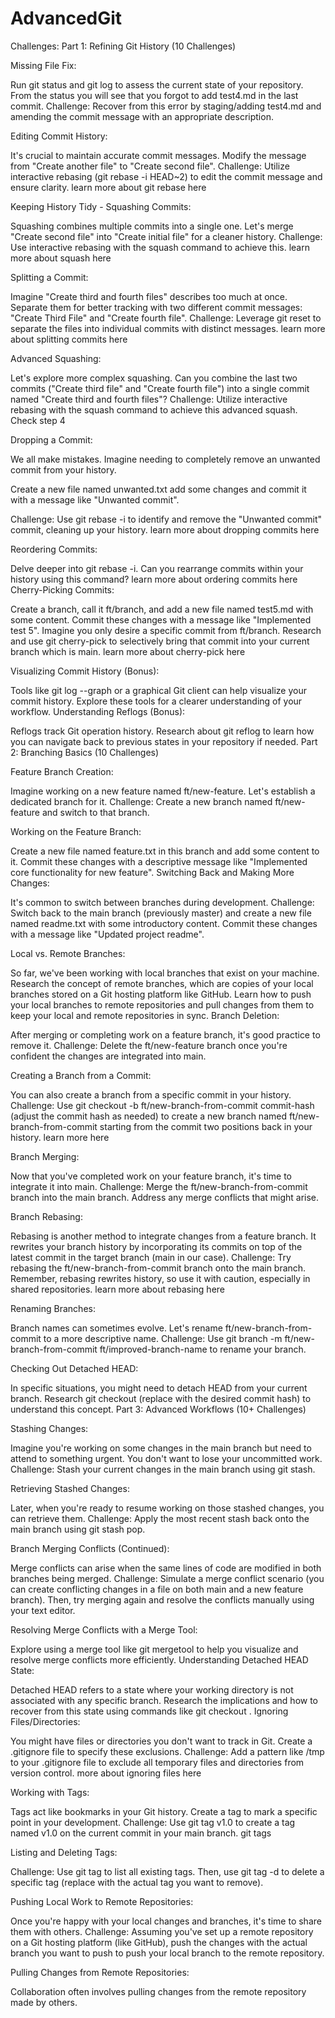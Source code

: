 # AdvancedGit

Challenges:
Part 1: Refining Git History (10 Challenges)

Missing File Fix:

Run git status and git log to assess the current state of your repository.
From the status you will see that you forgot to add test4.md in the last commit.
Challenge: Recover from this error by staging/adding test4.md and amending the commit message with an appropriate description.

Editing Commit History:

It's crucial to maintain accurate commit messages. Modify the message from "Create another file" to "Create second file".
Challenge: Utilize interactive rebasing (git rebase -i HEAD~2) to edit the commit message and ensure clarity. learn more about git rebase here

Keeping History Tidy - Squashing Commits:

Squashing combines multiple commits into a single one. Let's merge "Create second file" into "Create initial file" for a cleaner history.
Challenge: Use interactive rebasing with the squash command to achieve this. learn more about squash here

Splitting a Commit:

Imagine "Create third and fourth files" describes too much at once. Separate them for better tracking with two different commit messages: "Create Third File" and "Create fourth file".
Challenge: Leverage git reset to separate the files into individual commits with distinct messages. learn more about splitting commits here

Advanced Squashing:

Let's explore more complex squashing. Can you combine the last two commits ("Create third file" and "Create fourth file") into a single commit named "Create third and fourth files"?
Challenge: Utilize interactive rebasing with the squash command to achieve this advanced squash. Check step 4

Dropping a Commit:

We all make mistakes. Imagine needing to completely remove an unwanted commit from your history.

Create a new file named unwanted.txt add some changes and commit it with a message like "Unwanted commit".

Challenge: Use git rebase -i to identify and remove the "Unwanted commit" commit, cleaning up your history. learn more about dropping commits here

Reordering Commits:

Delve deeper into git rebase -i. Can you rearrange commits within your history using this command? learn more about ordering commits here
Cherry-Picking Commits:

Create a branch, call it ft/branch, and add a new file named test5.md with some content. Commit these changes with a message like "Implemented test 5".
Imagine you only desire a specific commit from ft/branch. Research and use git cherry-pick to selectively bring that commit into your current branch which is main.
learn more about cherry-pick here

Visualizing Commit History (Bonus):

Tools like git log --graph or a graphical Git client can help visualize your commit history. Explore these tools for a clearer understanding of your workflow.
Understanding Reflogs (Bonus):

Reflogs track Git operation history. Research about git reflog to learn how you can navigate back to previous states in your repository if needed.
Part 2: Branching Basics (10 Challenges)

Feature Branch Creation:

Imagine working on a new feature named ft/new-feature. Let's establish a dedicated branch for it.
Challenge: Create a new branch named ft/new-feature and switch to that branch.

Working on the Feature Branch:

Create a new file named feature.txt in this branch and add some content to it.
Commit these changes with a descriptive message like "Implemented core functionality for new feature".
Switching Back and Making More Changes:

It's common to switch between branches during development.
Challenge: Switch back to the main branch (previously master) and create a new file named readme.txt with some introductory content. Commit these changes with a message like "Updated project readme".

Local vs. Remote Branches:

So far, we've been working with local branches that exist on your machine. Research the concept of remote branches, which are copies of your local branches stored on a Git hosting platform like GitHub. Learn how to push your local branches to remote repositories and pull changes from them to keep your local and remote repositories in sync.
Branch Deletion:

After merging or completing work on a feature branch, it's good practice to remove it.
Challenge: Delete the ft/new-feature branch once you're confident the changes are integrated into main.

Creating a Branch from a Commit:

You can also create a branch from a specific commit in your history.
Challenge: Use git checkout -b ft/new-branch-from-commit commit-hash (adjust the commit hash as needed) to create a new branch named ft/new-branch-from-commit starting from the commit two positions back in your history. learn more here

Branch Merging:

Now that you've completed work on your feature branch, it's time to integrate it into main.
Challenge: Merge the ft/new-branch-from-commit branch into the main branch. Address any merge conflicts that might arise.

Branch Rebasing:

Rebasing is another method to integrate changes from a feature branch. It rewrites your branch history by incorporating its commits on top of the latest commit in the target branch (main in our case).
Challenge: Try rebasing the ft/new-branch-from-commit branch onto the main branch. Remember, rebasing rewrites history, so use it with caution, especially in shared repositories. learn more about rebasing here

Renaming Branches:

Branch names can sometimes evolve. Let's rename ft/new-branch-from-commit to a more descriptive name.
Challenge: Use git branch -m ft/new-branch-from-commit ft/improved-branch-name to rename your branch.

Checking Out Detached HEAD:

In specific situations, you might need to detach HEAD from your current branch. Research git checkout <commit-hash> (replace with the desired commit hash) to understand this concept.
Part 3: Advanced Workflows (10+ Challenges)

Stashing Changes:

Imagine you're working on some changes in the main branch but need to attend to something urgent. You don't want to lose your uncommitted work.
Challenge: Stash your current changes in the main branch using git stash.

Retrieving Stashed Changes:

Later, when you're ready to resume working on those stashed changes, you can retrieve them.
Challenge: Apply the most recent stash back onto the main branch using git stash pop.

Branch Merging Conflicts (Continued):

Merge conflicts can arise when the same lines of code are modified in both branches being merged.
Challenge: Simulate a merge conflict scenario (you can create conflicting changes in a file on both main and a new feature branch). Then, try merging again and resolve the conflicts manually using your text editor.

Resolving Merge Conflicts with a Merge Tool:

Explore using a merge tool like git mergetool to help you visualize and resolve merge conflicts more efficiently.
Understanding Detached HEAD State:

Detached HEAD refers to a state where your working directory is not associated with any specific branch. Research the implications and how to recover from this state using commands like git checkout <branch-name>.
Ignoring Files/Directories:

You might have files or directories you don't want to track in Git. Create a .gitignore file to specify these exclusions.
Challenge: Add a pattern like /tmp to your .gitignore file to exclude all temporary files and directories from version control. more about ignoring files here

Working with Tags:

Tags act like bookmarks in your Git history. Create a tag to mark a specific point in your development.
Challenge: Use git tag v1.0 to create a tag named v1.0 on the current commit in your main branch. git tags

Listing and Deleting Tags:

Challenge: Use git tag to list all existing tags. Then, use git tag -d <tag-name> to delete a specific tag (replace <tag-name> with the actual tag you want to remove).

Pushing Local Work to Remote Repositories:

Once you're happy with your local changes and branches, it's time to share them with others.
Challenge: Assuming you've set up a remote repository on a Git hosting platform (like GitHub), push the changes with the actual branch you want to push to push your local branch to the remote repository.

Pulling Changes from Remote Repositories:

Collaboration often involves pulling changes from the remote repository made by others.
